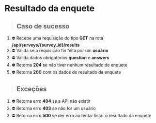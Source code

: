 # Resultado da enquete

> ## Caso de sucesso

1. :no_entry: Recebe uma requisição do tipo **GET** na rota **/api/surveys/{survey_id}/results**
2. :no_entry: Valida se a requisição foi feita por um **usuário**
3. :no_entry: Valida dados obrigatórios **question** e **answers**
4. :no_entry: Retorna **204** se não tiver nenhum resultado de enquete
5. :no_entry: Retorna **200** com os dados do resultado da enquete

> ## Exceções

1. :no_entry: Retorna erro **404** se a API não existir
2. :no_entry: Retorna erro **403** se não for um usuário
3. :no_entry: Retorna erro **500** se der erro ao tentar listar o resultado da enquete
